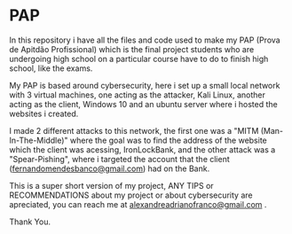 # PAP
In this repository i have all the files and code used to make my PAP (Prova de Apitdão Profissional) which is the final project students who are undergoing high school on a particular course have to do to finish high school, like the exams.


My PAP is based around cybersecurity, here i set up a small local network with 3 virtual machines, one acting as the attacker, Kali Linux, another acting as the client, Windows 10 and an ubuntu server where i hosted the websites i created.

I made 2 different attacks to this network, the first one was a "MITM (Man-In-The-Middle)" where the goal was to find the address of the website which the client was acessing, IronLockBank, and the other attack was a "Spear-Pishing", where i targeted the account that the client (fernandomendesbanco@gmail.com) had on the Bank.

This is a super short version of my project, ANY TIPS or RECOMMENDATIONS about my project or about cybersecurity are apreciated, you can reach me at alexandreadrianofranco@gmail.com .

Thank You.
